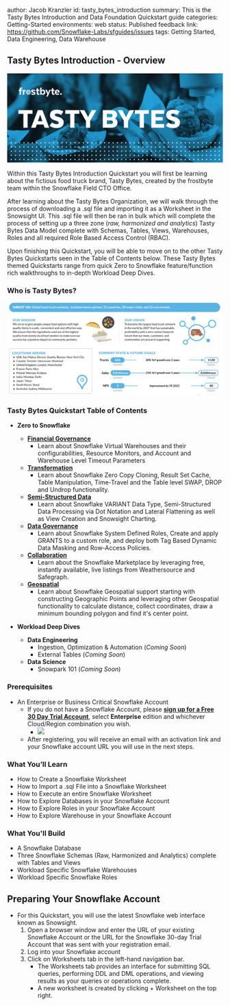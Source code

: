 author: Jacob Kranzler
id: tasty_bytes_introduction
summary: This is the Tasty Bytes Introduction and Data Foundation Quickstart guide
categories: Getting-Started
environments: web
status: Published 
feedback link: https://github.com/Snowflake-Labs/sfguides/issues
tags: Getting Started, Data Engineering, Data Warehouse

<!-- ------------------------ -->

## Tasty Bytes Introduction - Overview 
<img src="assets/tasty_bytes_header.png"/>

Within this Tasty Bytes Introduction Quickstart you will first be learning about the fictious food truck brand, Tasty Bytes, created by the frostbyte team within the Snowflake Field CTO Office. 

After learning about the Tasty Bytes Organization, we will walk through the process of downloading a .sql file and importing it as a Worksheet in the Snowsight UI. This .sql file will then be ran in bulk which will complete the process of setting up a three zone (*raw, harmonized and analytics*) Tasty Bytes Data Model complete with Schemas, Tables, Views, Warehouses, Roles and all required Role Based Access Control (RBAC).

Upon finishing this Quickstart, you will be able to move on to the other Tasty Bytes Quickstarts seen in the Table of Contents below. These Tasty Bytes themed Quickstarts range from quick Zero to Snowflake feature/function rich walkthroughs to in-depth Workload Deep Dives.

### Who is Tasty Bytes?
<img src="assets/who_is_tasty_bytes.png"/>

### Tasty Bytes Quickstart Table of Contents
- **Zero to Snowflake**
    - [**Financial Governance**](site/sfguides/src/tasty_bytes_zero_to_snowflake_financial_governance)
        - Learn about Snowflake Virtual Warehouses and their configurabilities, Resource Monitors, and Account and Warehouse Level Timeout Parameters
    - [**Transformation**](site/sfguides/src/tasty_bytes_zero_to_snowflake_transformation)
        - Learn about Snowflake Zero Copy Cloning, Result Set Cache, Table Manipulation, Time-Travel and the Table level SWAP, DROP and Undrop functionality.
    - [**Semi-Structured Data**](site/sfguides/src/tasty_bytes_zero_to_snowflake_semi_structured_data)
        - Learn about Snowflake VARIANT Data Type, Semi-Structured Data Processing via Dot Notation and Lateral Flattening as well as View Creation and Snowsight Charting.
    - [**Data Governance**](site/sfguides/src/tasty_bytes_zero_to_snowflake_data_governance)
        - Learn about Snowflake System Defined Roles, Create and apply GRANTS to a custom role, and deploy both Tag Based Dynamic Data Masking and Row-Access Policies.
    - [**Collaboration**](site/sfguides/src/tasty_bytes_zero_to_snowflake_collaboration)
        - Learn about the Snowflake Marketplace by leveraging free, instantly available, live listings from Weathersource and Safegraph.
    - [**Geospatial**](site/sfguides/src/tasty_bytes_zero_to_snowflake_geospatial)
        - Learn about Snowflake Geospatial support starting with constructing Geographic Points and leveraging other Geospatial functionality to calculate distance, collect coordinates, draw a minimum bounding polygon and find it's center point.

- **Workload Deep Dives**
    - **Data Engineering**
        - Ingestion, Optimization & Automation (*Coming Soon*)
        - External Tables (*Coming Soon*)
    - **Data Science**
        - Snowpark 101 (*Coming Soon*)

### Prerequisites
- An Enterprise or Business Critical Snowflake Account
    - If you do not have a Snowflake Account, please [**sign up for a Free 30 Day Trial Account**](https://signup.snowflake.com/), select **Enterprise** edition and whichever Cloud/Region combination you wish.
        - <img src='choose_edition.png'>
    - After registering, you will receive an email with an activation link and your Snowflake account URL you will use in the next steps.

### What You’ll Learn 
- How to Create a Snowflake Worksheet
- How to Import a .sql File into a Snowflake Worksheet
- How to Execute an entire Snowflake Worksheet
- How to Explore Databases in your Snowflake Account
- How to Explore Roles in your Snowflake Account
- How to Explore Warehouse in your Snowflake Account

### What You'll Build
- A Snowflake Database
- Three Snowflake Schemas (Raw, Harmonized and Analytics) complete with Tables and Views
- Workload Specific Snowflake Warehouses
- Workload Specific Snowflake Roles

## Preparing Your Snowflake Account
- For this Quickstart, you will use the latest Snowflake web interface known as Snowsight.
    1. Open a browser window and enter the URL of your existing Snowflake Account or the URL for the Snowflake 30-day Trial Account that was sent with your registration email.
    2. Log into your Snowflake account
    3. Click on Worksheets tab in the left-hand navigation bar.
        - The ​Worksheets​ tab provides an interface for submitting SQL queries, performing DDL and DML operations, and viewing results as your queries or operations complete.
        - A new worksheet is created by clicking + Worksheet on the top right.





